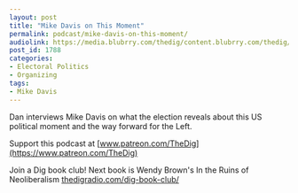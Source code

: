 ```yaml
---
layout: post
title: "Mike Davis on This Moment"
permalink: podcast/mike-davis-on-this-moment/
audiolink: https://media.blubrry.com/thedig/content.blubrry.com/thedig/The_Dig-EP_280-Davis.mp3
post_id: 1788
categories: 
- Electoral Politics
- Organizing
tags: 
- Mike Davis
---
```


Dan interviews Mike Davis on what the election reveals about this US political moment and the way forward for the Left.

Support this podcast at 
[www.patreon.com/TheDig](https://www.patreon.com/TheDig)

Join a Dig book club! Next book is Wendy Brown's In the Ruins of Neoliberalism 
[thedigradio.com/dig-book-club/](https://thedigradio.com/dig-book-club/)